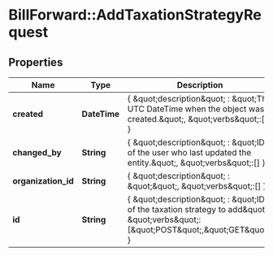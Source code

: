 # BillForward::AddTaxationStrategyRequest

## Properties
Name | Type | Description | Notes
------------ | ------------- | ------------- | -------------
**created** | **DateTime** | { \&quot;description\&quot; : \&quot;The UTC DateTime when the object was created.\&quot;, \&quot;verbs\&quot;:[] } | [optional] 
**changed_by** | **String** | { \&quot;description\&quot; : \&quot;ID of the user who last updated the entity.\&quot;, \&quot;verbs\&quot;:[] } | [optional] 
**organization_id** | **String** | { \&quot;description\&quot; : \&quot;\&quot;, \&quot;verbs\&quot;:[] } | [optional] 
**id** | **String** | { \&quot;description\&quot; : \&quot;ID of the taxation strategy to add\&quot;, \&quot;verbs\&quot;:[\&quot;POST\&quot;,\&quot;GET\&quot;] } | [optional] 


